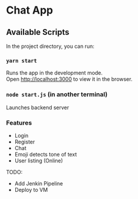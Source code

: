 # Chat App

## Available Scripts

In the project directory, you can run:

### `yarn start`

Runs the app in the development mode.<br>
Open [http://localhost:3000](http://localhost:3000) to view it in the browser.

### `node start.js` (in another terminal)

Launches backend server

### Features

- Login
- Register
- Chat
- Emoji detects tone of text
- User listing (Online)


TODO:

- Add Jenkin Pipeline
- Deploy to VM